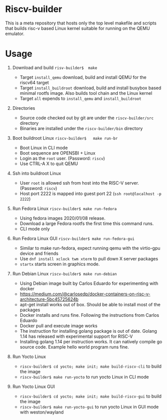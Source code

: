 # Riscv-builder

This is a meta repository that hosts only the top level makefile and scripts
that builds risc-v based Linux kernel suitable for running on the QEMU emulator.

# Usage

1. Download and build
    `risv-builder$  make`
     * Target `install_qemu` download, build and install QEMU for the riscv64 target
     * Target `install_buildroot` download, build and install busybox based minimal rootfs image. Also builds tool chain and the Linux kernel
     * Target `all` expends to `install_qemu` and `install_buildroot`

1. Directories
     * Source code checked out by git are under the `riscv-builder/src` directory
     * Binaries are installed under the `riscv-builder/bin` directory

1. Boot buildroot Linux
    `riscv-builder$   make run-br`
    * Boot Linux in CLI mode
    * Boot sequence are OPENSBI + Linux
    * Login as the `root` user. (Password: `riscv`)
    * Use CTRL-A X to quit QEMU 

1. Ssh into buildroot Linux
    * User `root` is allowed ssh from host into the RISC-V server. (Password: `riscv`)
    * Host port 2222 is mapped into guest port 22 (`ssh root@localhost -p 2222`)

1. Run Fedora Linux
    `riscv-builder$ make run-fedora`
    * Using fedora images 2020/01/08 release.
    * Download a large Fedora rootfs the first time this command runs.
    * CLI mode only

1. Run Fedora Linux GUI
    `riscv-builder$ make run-fedora-gui`
    * Similar to make run-fedora, expect running qemu with the virtio-gpu device and friends
    * Use `dnf install xclock twm xterm` to pull down X server packages
    * `startx` starts screen in graphics mode.

1. Run Debian Linux 
    `riscv-builder$ make run-debian`
    * Using Debian image built by Carlos Eduardo for experimenting with docker
    * https://medium.com/@carlosedp/docker-containers-on-risc-v-architecture-5bc45725624b
    * apt-get install works out of box. Should be able to install most of the packages
    * Docker installs and runs fine. Following the instructions from Carlos Eduardo
    * Docker pull and execute image works
    * The instruction for installing golang package is out of date. Golang 1.14 has released with experimental support for RISC-V
    * Installing golang 1.14 per instruction works. It can natively compile go source code. Example hello world program runs fine.
      
1. Run Yocto Linux 
    * `riscv-builder$ cd yocto; make init; make build-riscv-cli` to build the image
    * `riscv-builder$ make run-yocto` to run yocto Linux in CLI mode

1. Run Yocto Linux GUI
    * `riscv-builder$ cd yocto; make init; make build-riscv-gui` to build the image
    * `riscv-builder$ make run-yocto-gui` to run yocto Linux in GUI mode with weston/wayland
